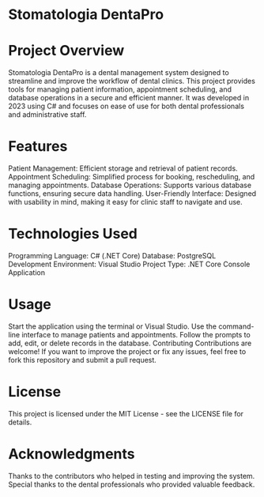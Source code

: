 # Stomatologia DentaPro

# Project Overview
Stomatologia DentaPro is a dental management system designed to streamline and improve the workflow of dental clinics. This project provides tools for managing patient information, appointment scheduling, and database operations in a secure and efficient manner. It was developed in 2023 using C# and focuses on ease of use for both dental professionals and administrative staff.

# Features
Patient Management: Efficient storage and retrieval of patient records.
Appointment Scheduling: Simplified process for booking, rescheduling, and managing appointments.
Database Operations: Supports various database functions, ensuring secure data handling.
User-Friendly Interface: Designed with usability in mind, making it easy for clinic staff to navigate and use.

# Technologies Used
Programming Language: C# (.NET Core)
Database: PostgreSQL
Development Environment: Visual Studio
Project Type: .NET Core Console Application

# Usage
Start the application using the terminal or Visual Studio.
Use the command-line interface to manage patients and appointments.
Follow the prompts to add, edit, or delete records in the database.
Contributing
Contributions are welcome! If you want to improve the project or fix any issues, feel free to fork this repository and submit a pull request.

# License
This project is licensed under the MIT License - see the LICENSE file for details.

# Acknowledgments
Thanks to the contributors who helped in testing and improving the system.
Special thanks to the dental professionals who provided valuable feedback.
